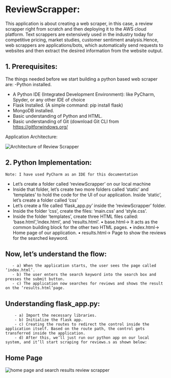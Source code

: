 # ReviewScrapper:
   This application is about creating a web scraper, in this case,
 a review scrapper right from scratch and then deploying it to the AWS cloud platform. 
 Text scrappers are extensively used in the industry today for competitive pricing, 
 market studies, customer sentiment analysis.Hence, web scrappers are applications/bots, 
 which automatically send requests to websites and then extract the desired information from the website output.        
         
## 1. Prerequisites:
  The things needed before we start building a python based web scraper are:
  -Python installed.
  - A Python IDE (Integrated Development Environment): like PyCharm, Spyder, or any other IDE of choice
  - Flask Installed. (A simple command: pip install flask)
  - MongoDB installed.
  - Basic understanding of Python and HTML.
  - Basic understanding of Git (download Git CLI from https://gitforwindows.org/  
  
   Application Architecture:
   
   ![Architecture of  Review Scrapper](https://user-images.githubusercontent.com/55264211/151788906-44fb5ef6-c4fb-445f-9531-71d29acc5f8f.PNG)
              
## 2. Python Implementation:
    Note: I have used PyCharm as an IDE for this documentation
    
   - Let’s create a folder called ‘reviewScrapper’ on our local machine
   - Inside that folder, let’s create two more folders called ‘static’ and ‘templates’ to hold the code for the UI of our application. 
        Inside ‘static’, let’s create a folder called ‘css’ 
   - Let’s create a file called ‘flask_app.py’ inside the ‘reviewScrapper’ folder.
   - Inside the folder ‘css’, create the files: ‘main.css’ and ‘style.css’. 
   - Inside the folder ‘templates’, create three HTML files called: ‘base.html’,’index.html’, and ‘results.html’.
        • base.html→ It acts as the common building block for the other two HTML pages.
        • index.html→ Home page of our application.
        • results.html→ Page to show the reviews for the searched keyword.
   ## Now, let’s understand the flow:
       - a) When the application starts, the user sees the page called ‘index.html’.
       - b) The user enters the search keyword into the search box and presses the submit button.
       - c) The application now searches for reviews and shows the result on the ‘results.html’page.
   ## Understanding flask_app.py:
        - a) Import the necessary libraries.
        - b) Initialize the flask app.
        - c) Creating the routes to redirect the control inside the application itself. Based on the route path, the control gets transferred inside the application.
        - d) After this, we’ll just run our python app on our local system, and it’ll start scraping for reviews.s as shown below:

## Home Page
     
  ![home page and search results review scrapper](https://user-images.githubusercontent.com/55264211/151788963-cb075a2b-c45f-49c6-b22c-ba8a0b5f7e0b.PNG)


